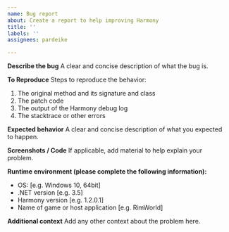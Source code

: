 ```yaml
---
name: Bug report
about: Create a report to help improving Harmony
title: ''
labels: ''
assignees: pardeike

---
```


**Describe the bug**
A clear and concise description of what the bug is.

**To Reproduce**
Steps to reproduce the behavior:
1. The original method and its signature and class
2. The patch code
3. The output of the Harmony debug log
4. The stacktrace or other errors

**Expected behavior**
A clear and concise description of what you expected to happen.

**Screenshots / Code**
If applicable, add material to help explain your problem.

**Runtime environment (please complete the following information):**
 - OS: [e.g. Windows 10, 64bit]
 - .NET version [e.g. 3.5]
 - Harmony version [e.g. 1.2.0.1]
- Name of game or host application [e.g. RimWorld]

**Additional context**
Add any other context about the problem here.
